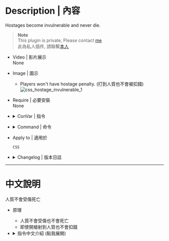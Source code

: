 # Description | 內容
Hostages become invulnerable and never die.

> __Note__ <br/>
This plugin is private, Please contact [me](https://github.com/fbef0102/Game-Private_Plugin#私人插件列表-private-plugins-list)<br/>
此為私人插件, 請聯繫[本人](https://github.com/fbef0102/Game-Private_Plugin#私人插件列表-private-plugins-list)

* Video | 影片展示
<br/>None

* Image | 圖示
	* Players won't have hostage penalty. (打到人質也不會被扣錢)
	<br/>![css_hostage_invulnerable_1](image/css_hostage_invulnerable_1.gif)

* Require | 必要安裝
<br/>None

* <details><summary>ConVar | 指令</summary>

    * cfg/sourcemod/css_hostage_invulnerable.cfg
        ```php
        // 0=Plugin off, 1=Plugin on.
        css_hostage_invulnerable_enable "1"

        // 0=Hostage becomes invulnerable, players won't have hostage penalty.
        // 1=Hostage becomes invulnerable, but players still have hostage penalty.
        css_hostage_invulnerable_type "0"
        ```
</details>

* <details><summary>Command | 命令</summary>
    
    None
</details>


* Apply to | 適用於
    ```
    CSS
    ```

* <details><summary>Changelog | 版本日誌</summary>

    * v1.0 (2023-3-3)
	    * Initial Release
</details>

- - - -
# 中文說明
人質不會受傷死亡

* 原理
    * 人質不會受傷也不會死亡
    * 即使開槍射到人質也不會扣錢

* <details><summary>指令中文介紹 (點我展開)</summary>

    * cfg/sourcemod/css_hostage_invulnerable.cfg
        ```php
        // 0=關閉插件, 1=啟動插件
        css_hostage_invulnerable_enable "1"

        // 0=開槍射到人質也不會扣錢
        // 1=開槍射到人質會扣錢
        css_hostage_invulnerable_type "0"
        ```
</details>


